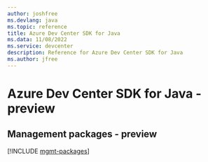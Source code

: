 ```yaml
---
author: joshfree
ms.devlang: java
ms.topic: reference
title: Azure Dev Center SDK for Java
ms.data: 11/08/2022
ms.service: devcenter
description: Reference for Azure Dev Center SDK for Java
ms.author: jfree
---
```

# Azure Dev Center SDK for Java - preview

## Management packages - preview
[!INCLUDE [mgmt-packages](dev-center-mgmt-index.md)]